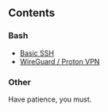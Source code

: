 ## Contents

### Bash
- [Basic SSH](docs/bash/basic_ssh.md)
- [WireGuard / Proton VPN](docs/bash/wireguard_proton.md)

### Other
Have patience, you must.